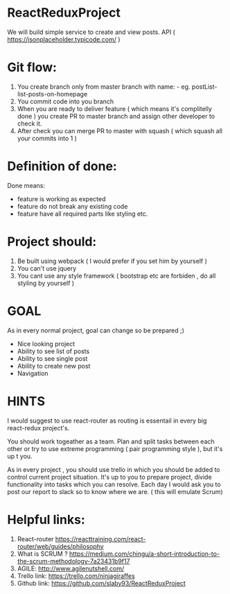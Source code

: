 # ReactReduxProject

We will build simple service to create and view posts.
API ( https://jsonplaceholder.typicode.com/ )

# Git flow:
1) You create branch only from master branch with name: <feature>-<description> eg. postList-list-posts-on-homepage
2) You commit code into you branch
3) When you are ready to deliver feature ( which means it's complitelly done ) you create PR to master branch
  and assign other developer to check it.
4) After check you can merge PR to master with squash ( which squash all your commits into 1 )

# Definition of done:

Done means:
* feature is working as expected
* feature do not break any existing code
* feature have all required parts like styling etc.

# Project should:

1) Be built using webpack ( I would prefer if you set him by yourself )
2) You can't use jquery
3) You cant use any style framework ( bootstrap etc are forbiden , do all styling by yourself )

# GOAL 
As in every normal project, goal can change so be prepared ;)

* Nice looking project
* Ability to see list of posts
* Ability to see single post
* Ability to create new post
* Navigation

# HINTS
I would suggest to use react-router as routing is essentail in every big react-redux project's.

You should work togeather as a team. Plan and split tasks between each other or try to use extreme programming ( pair programming style ), but it's up t you.

As in every project , you should use trello in which you should be added to control current project situation.
It's up to you to prepare project, divide functionality into tasks which you can resolve.
Each day I would ask you to post our report to slack so to know where we are. ( this will emulate Scrum)

# Helpful links:
1) React-router https://reacttraining.com/react-router/web/guides/philosophy
2) What is SCRUM ? https://medium.com/chingu/a-short-introduction-to-the-scrum-methodology-7a23431b9f17
3) AGILE: http://www.agilenutshell.com/
4) Trello link: https://trello.com/ninjagiraffes
5) Github link: https://github.com/slaby93/ReactReduxProject
